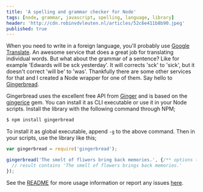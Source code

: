 ```yaml
---
title: 'A spelling and grammar checker for Node'
tags: [node, grammar, javascript, spelling, language, library]
header: 'http://cdn.robinvdvleuten.nl/articles/52c6e411b8b90.jpeg'
published: true
---
```


When you need to write in a foreign language, you'll probably use [Google Translate](http://translate.google.com). An awesome service that does a great job for translating individual words. But what about the grammar of a sentence? Like for example 'Edwards will be sck yesterday'. It will corrects 'sck' to 'sick', but it doesn't correct 'will be' to 'was'.
Thankfully there are some other services for that and I created a Node wrapper for one of them. Say hello to [Gingerbread](https://github.com/RobinvdVleuten/gingerbread).
<!-- more -->

Gingerbread uses the excellent free API from [Ginger](http://www.gingersoftware.com/) and is based on the [gingerice](https://github.com/subosito/gingerice) gem. You can install it as CLI executable or use it in your Node scripts. Install the library with the following command through NPM;

```bash
$ npm install gingerbread
```

To install it as global executable, append `-g` to the above command.
Then in your scripts, use the library like this;

```javascript
var gingerbread = require('gingerbread');

gingerbread('The smelt of fliwers bring back memories.', {/** options to override **/}, function (error, text, result, corrections) {
  // result contains 'The smell of flowers brings back memories.'
});
```

See the [README](https://github.com/RobinvdVleuten/gingerbread/issues) for more usage information or report any issues [here](https://github.com/RobinvdVleuten/gingerbread/issues).